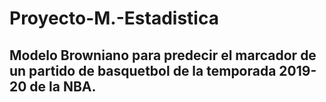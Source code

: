 # Proyecto-M.-Estadistica
## Modelo Browniano para predecir el marcador de un partido de basquetbol de la temporada 2019-20 de la NBA.
